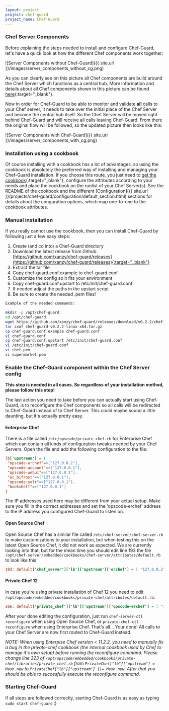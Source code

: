 ```yaml
---
layout: project
project: chef-guard
project_name: Chef-Guard
---
```


### Chef Server Components
Before explaining the steps needed to install and configure Chef-Guard, let's have a quick look at how the different Chef components work together:

![Server Components without Chef-Guard]({{ site.url }}/images/server_components_without_cg.png)

As you can clearly see on this picture all Chef components are build around the Chef Server which functions as a central hub. More information and details about all Chef components shown in this picture can be found [here](http://docs.opscode.com/server_components.html){:target="_blank"}.

Now in order for Chef-Guard to be able to monitor and validate **all** calls to your Chef server, it needs to take over the initial place of the Chef Server and become the central hub itself. So the Chef Server will be moved right behind Chef-Guard and will receive all calls leaving Chef-Guard. From there the original flow will be followed, so the updated picture then looks like this:

![Server Components with Chef-Guard]({{ site.url }}/images/server_components_with_cg.png)

### Installation using a cookbook
Of course installing with a cookbook has a lot of advantages, so using the cookbook is absolutely the preferred way of installing and managing your Chef-Guard installation. If you choose this route, you just need to [get the cookbook](https://supermarket.getchef.com/cookbooks/chef-guard){:target="_blank"}, configure the attributes according to your needs and place the cookbook on the runlist of your Chef Server(s). See the README of the cookbook and the different [Configuration]({{ site.url }}/projects/chef-guard/configuration/default_section.html) sections for details about the conguration options, which map one-to-one to the cookbook attributes.

### Manual installation
If you really cannot use the cookbook, then you can install Chef-Guard by following just a few easy steps:

1.  Create (and cd into) a Chef-Guard directory
2.  Download the latest release from Github: [https://github.com/xanzy/chef-guard/releases](https://github.com/xanzy/chef-guard/releases){:target="_blank"}
3.  Extract the tar file
4.  Copy chef-guard.conf.example to chef-guard.conf
5.  Customize the config so it fits your environment
6.  Copy chef-guard.conf.upstart to /etc/init/chef-guard.conf
7.  If needed adjust the paths in the upstart script
8.  Be sure to create the needed .pem files!

~~~ bash
Example of the needed commands:

mkdir -p /opt/chef-guard
cd /opt/chef-guard
wget https://github.com/xanzy/chef-guard/releases/download/v0.2.2/chef-guard-v0.2.2-linux-x64.tar.gz
tar zxof chef-guard-v0.2.2-linux-x64.tar.gz
cp chef-guard.conf.example chef-guard.conf
vi chef-guard.conf
cp chef-guard.conf.upstart /etc/init/chef-guard.conf
vi /etc/init/chef-guard.conf
vi chef.pem
vi supermarket.pem
~~~

### Enable the Chef-Guard component within the Chef Server config
**This step is needed in all cases. So regardless of your installation method, please follow this step!**

The last action you need to take before you can actually start using Chef-Guard, is to reconfigure the Chef components so all calls will be redirected to Chef-Guard instead of to Chef Server. This could maybe sound a little daunting, but it's actually pretty easy.

#### Enterprise Chef
There is a file called `/etc/opscode/private-chef.rb` for Enterprise Chef which can contain all kinds of configuration tweaks needed by your Chef Servers. Open the file and add the following configuration to the file:

~~~ ini
lb['upstream'] = {
 "opscode-erchef"=>["127.0.0.2"],
 "opscode-account"=>["127.0.0.1"],
 "opscode-webui"=>["127.0.0.1"],
 "oc_bifrost"=>["127.0.0.1"],
 "opscode-solr"=>["127.0.0.1"],
 "bookshelf"=>["127.0.0.1"]
}
~~~

The IP addresses used here may be different from your actual setup. Make sure you fill in the correct addresses and set the 'opscode-erchef' address to the IP address you configured Chef-Guard to listen on.

#### Open Source Chef
Open Source Chef has a similar file called `/etc/chef-server/chef-server.rb` to make customizations to your installation, but when testing this on the latest Open Source Chef, it did not work as expected. We are currently looking into that, but for the mean time you should edit line 193 the file `/opt/chef-server/embedded/cookbooks/chef-server/attributes/default.rb` to look like this:

~~~ ini
193: default['chef_server']['lb']['upstream']['erchef'] = [ "127.0.0.2" ]
~~~

#### Private Chef 12
In case you're using private installation of Chef 12 you need to edit `/opt/opscode/embedded/cookbooks/private-chef/attributes/default.rb`:

~~~ ini
266: default['private_chef']['lb']['upstream']['opscode-erchef'] = [ "127.0.0.2" ]
~~~

After your done editing the configuration, just run `chef-server-ctl reconfigure` when using Open Source Chef, or `private-chef-ctl reconfigure` when using Enterprise Chef. That's all... Your done! All calls to your Chef Server are now first routed to Chef-Guard instead.

_NOTE:  When using Enterpise Chef version < 11.2.2, you need to manually fix a bug in the private-chef cookbook (the internal cookbook used by Chef to manage it's own setup) before running the reconfigure command. Please change line 323 of `/opt/opscode/embedded/cookbooks/private-chef/libraries/private_chef.rb` from `PrivateChef["lb"]["upstream"] = Mash.new` to `PrivateChef["lb"]["upstream"] ||= Mash.new`. After that you should be able to succesfully execute the reconfigure command._

### Starting Chef-Guard
If all steps are followed correctly, starting Chef-Guard is as easy as typing `sudo start chef-guard` :)
